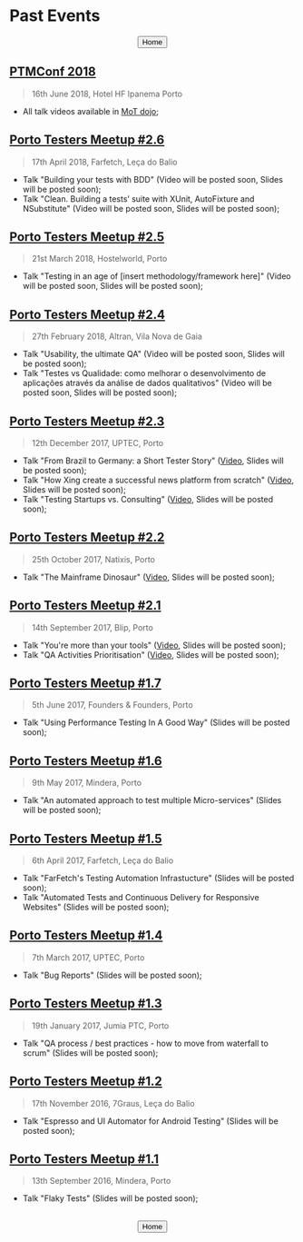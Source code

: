 # Past Events

<center><a href="../index.html"><button type="button">Home</button></a></center>

## [PTMConf 2018](https://ptmconf.com)
> 16th June 2018, Hotel HF Ipanema Porto

- All talk videos available in [MoT dojo](https://dojo.ministryoftesting.com/dojo/series/ptm-conf-2018);

## [Porto Testers Meetup #2.6](https://www.eventbrite.pt/e/bilhetes-porto-testers-meetup-26-43925140277#)
> 17th April 2018, Farfetch, Leça do Balio

- Talk "Building your tests with BDD" (Video will be posted soon, Slides will be posted soon);
- Talk "Clean. Building a tests’ suite with XUnit, AutoFixture and NSubstitute" (Video will be posted soon, Slides will be posted soon);

## [Porto Testers Meetup #2.5](https://www.eventbrite.pt/e/bilhetes-porto-testers-meetup-25-43675369205#)
> 21st March 2018, Hostelworld, Porto

- Talk "Testing in an age of [insert methodology/framework here]" (Video will be posted soon, Slides will be posted soon);

## [Porto Testers Meetup #2.4](https://www.eventbrite.pt/e/bilhetes-porto-testers-meetup-24-43179566245)
> 27th February 2018, Altran, Vila Nova de Gaia

- Talk "Usability, the ultimate QA" (Video will be posted soon, Slides will be posted soon);
- Talk "Testes vs Qualidade: como melhorar o desenvolvimento de aplicações através da análise de dados qualitativos" (Video will be posted soon, Slides will be posted soon);

## [Porto Testers Meetup #2.3](https://www.eventbrite.pt/e/bilhetes-porto-testers-meetup-23-40802668881)
> 12th December 2017, UPTEC, Porto

- Talk "From Brazil to Germany: a Short Tester Story" ([Video](https://www.youtube.com/watch?v=zfzLCcrlpz8), Slides will be posted soon);
- Talk "How Xing create a successful news platform from scratch" ([Video](https://www.youtube.com/watch?v=vajWZcHcvR4), Slides will be posted soon);
- Talk "Testing Startups vs. Consulting" ([Video](https://www.youtube.com/watch?v=Qw1WvmvGBIY), Slides will be posted soon);

## [Porto Testers Meetup #2.2](https://www.eventbrite.pt/e/bilhetes-porto-testers-meetup-22-39038202314)
> 25th October 2017, Natixis, Porto

- Talk "The Mainframe Dinosaur" ([Video](https://www.youtube.com/watch?v=YaThGLN-8Jo), Slides will be posted soon);

## [Porto Testers Meetup #2.1](https://www.eventbrite.pt/e/bilhetes-porto-testers-meetup-21-37305787615)
> 14th September 2017, Blip, Porto

- Talk "You're more than your tools" ([Video](https://www.youtube.com/watch?v=hx-T5xItraQ), Slides will be posted soon);
- Talk "QA Activities Prioritisation" ([Video](https://www.youtube.com/watch?v=_9gUlzNsuwI), Slides will be posted soon);

## [Porto Testers Meetup #1.7](https://www.eventbrite.pt/e/bilhetes-porto-testers-meetup-7-34937793882)
> 5th June 2017, Founders & Founders, Porto

- Talk "Using Performance Testing In A Good Way" (Slides will be posted soon);

## [Porto Testers Meetup #1.6](https://www.eventbrite.pt/e/bilhetes-porto-testers-meetup-6-33774996925)
> 9th May 2017, Mindera, Porto

- Talk "An automated approach to test multiple Micro-services" (Slides will be posted soon);

## [Porto Testers Meetup #1.5](https://www.eventbrite.pt/e/bilhetes-porto-testers-meetup-5-33117189405)
> 6th April 2017, Farfetch, Leça do Balio

- Talk "FarFetch's Testing Automation Infrastucture" (Slides will be posted soon);
- Talk "Automated Tests and Continuous Delivery for Responsive Websites" (Slides will be posted soon);

## [Porto Testers Meetup #1.4](https://www.eventbrite.pt/e/bilhetes-porto-testers-meetup-4-32229109133)
> 7th March 2017, UPTEC, Porto

- Talk "Bug Reports" (Slides will be posted soon);

## [Porto Testers Meetup #1.3](https://www.eventbrite.pt/e/bilhetes-porto-testers-meetup-3-30503906004)
> 19th January 2017, Jumia PTC, Porto

- Talk "QA process / best practices - how to move from waterfall to scrum" (Slides will be posted soon);

## [Porto Testers Meetup #1.2](https://www.eventbrite.pt/e/bilhetes-porto-testers-meetup-2-29026225221)
> 17th November 2016, 7Graus, Leça do Balio

- Talk "Espresso and UI Automator for Android Testing" (Slides will be posted soon);

## [Porto Testers Meetup #1.1](https://www.eventbrite.pt/e/bilhetes-mobile-and-web-testers-meetup-27413780355)
> 13th September 2016, Mindera, Porto

- Talk "Flaky Tests" (Slides will be posted soon);

<br/>
<center><a href="../index.html"><button type="button">Home</button></a></center>
